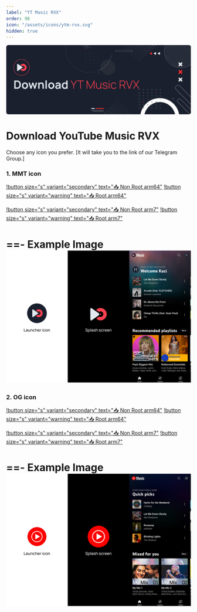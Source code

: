 ```yaml
---
label: "YT Music RVX"
order: 98
icon: "/assets/icons/ytm-rvx.svg"
hidden: true
---
```


![](/assets/cover/download-ytm-rvx-cover.png)

# Download YouTube Music RVX

Choose any icon you prefer. [It will take you to the link of our Telegram Group.]

### 1. MMT icon
[!button size="s" variant="secondary" text="📥 Non Root arm64"](https://t.me/ReVancedBuildMMT/120973) [!button size="s" variant="warning" text="📥 Root arm64"](https://github.com/kazimmt/RVX-MMT-module/releases/download/09-08/RVX-music-arm64-MMT.zip)

[!button size="s" variant="secondary" text="📥 Non Root arm7"](https://t.me/ReVancedBuildMMT/120974) [!button size="s" variant="warning" text="📥 Root arm7"](https://github.com/kazimmt/RVX-MMT-module/releases/download/09-08/RVX-music-arm7-MMT.zip)

==- Example Image
![](/assets/icon-difference/ytm-mmt.jpg)
===

### 2. OG icon
[!button size="s" variant="secondary" text="📥 Non Root arm64"](https://t.me/ReVancedBuildMMT/120979) [!button size="s" variant="warning" text="📥 Root arm64"](https://github.com/kazimmt/RVX-MMT-module/releases/download/09-08/RVX-music-arm64-OG.zip)

[!button size="s" variant="secondary" text="📥 Non Root arm7"](https://t.me/ReVancedBuildMMT/120980) [!button size="s" variant="warning" text="📥 Root arm7"](https://github.com/kazimmt/RVX-MMT-module/releases/download/09-08/RVX-music-arm7-OG.zip)

==- Example Image
![](/assets/icon-difference/ytm-og.jpg)
===
